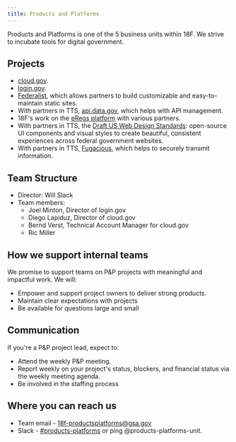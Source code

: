 ```yaml
---
title: Products and Platforms
---
```


Products and Platforms is one of the 5 business units within 18F. We strive to incubate tools for digital government.

## Projects

- [cloud.gov](https://cloud.gov).
- [login.gov](https://pages.18f.gov/identity-intro/).
- [Federalist](https://federalist.18f.gov), which allows partners to build customizable and easy-to-maintain static sites. 
- With partners in TTS, [api.data.gov](https://api.data.gov), which helps with API management.
- 18F's work on the [eRegs platform](https://eregs.github.io/) with various partners.
- With partners in TTS, the [Draft US Web Design Standards](https://standards.usa.gov/): open-source UI components and visual styles to create beautiful, consistent experiences across federal government websites.
- With partners in TTS, [Fugacious](https://fugacious.18f.gov/), which helps to securely transmit information.


## Team Structure 

- Director: Will Slack
- Team members: 
  - Joel Minton, Director of login.gov
  - Diego Lapiduz, Director of cloud.gov
  - Bernd Verst, Technical Account Manager for cloud.gov
  - Ric Miller

## How we support internal teams
We promise to support teams on P&P projects with meaningful and impactful work. We will:

- Empower and support project owners to deliver strong products.
- Maintain clear expectations with projects
- Be available for questions large and small 

## Communication

If you're a P&P project lead, expect to:

- Attend the weekly P&P meeting.
- Report weekly on your project's status, blockers, and financial status via the weekly meeting agenda.
- Be involved in the staffing process

## Where you can reach us

- Team email - [18f-productsplatforms@gsa.gov](mailto:18f-productsplatforms@gsa.gov)
- Slack - [#products-platforms](https://gsa-tts.slack.com/messages/products-platforms/) or ping @products-platforms-unit.





